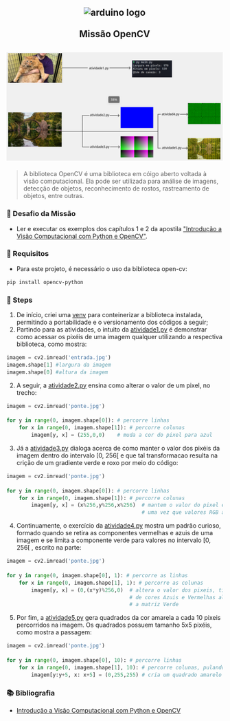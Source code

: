 <h2 align="center">
    <img src="https://avatars.githubusercontent.com/u/5009934?s=200&v=4" alt="arduino logo" height="200" width="200"></br>
    <br> Missão OpenCV </br>
</h2>

<h2 align="center">
    <img src="./output.png" alt="output main.py"></igm>
</h2>

>A biblioteca OpenCV é uma biblioteca em cóigo aberto voltada à visão computacional. 
Ela pode ser utilizada para análise de imagens, detecção de objetos, reconhecimento de rostos, rastreamento de objetos, entre outras.

### 🎯 Desafio da Missão
- Ler e executar os exemplos dos capítulos 1 e 2 da apostila ["Introdução a Visão Computacional com Python e OpenCV"](https://professor.luzerna.ifc.edu.br/ricardo-antonello/wp-content/uploads/sites/8/2017/02/Livro-Introdu%C3%A7%C3%A3o-a-Vis%C3%A3o-Computacional-com-Python-e-OpenCV-3.pdf).

### 📓 Requisitos
- Para este projeto, é necessário o uso da biblioteca open-cv:
```bash
pip install opencv-python
```

### 📒 Steps
1. De início, criei uma [venv](https://docs.python.org/3/library/venv.html) para conteinerizar a biblioteca instalada, permitindo a portabilidade e o versionamento dos códigos a seguir;
2. Partindo para as atividades, o intuito da [atividade1.py](./atividade1.py) é demonstrar como acessar os pixéis de uma imagem qualquer utilizando a respectiva biblioteca, como mostra:
```py
imagem = cv2.imread('entrada.jpg')
imagem.shape[1] #largura da imagem
imagem.shape[0] #altura da imagem
```

2. A seguir, a [atividade2.py](./funcoes_cap2.py) ensina como alterar o valor de um pixel, no trecho:
```py
imagem = cv2.imread('ponte.jpg')

for y in range(0, imagem.shape[0]): # percorre linhas
    for x in range(0, imagem.shape[1]): # percorre colunas
        imagem[y, x] = (255,0,0)    # muda a cor do pixel para azul
```

3. Já a [atividade3.py](./funcoes_cap2.py) dialoga acerca de como manter o valor dos pixéis da imagem dentro do intervalo [0, 256[  e que tal transformacao
resulta na crição de um gradiente verde e roxo por meio do código:
```py
imagem = cv2.imread('ponte.jpg')

for y in range(0, imagem.shape[0]): # percorre linhas
    for x in range(0, imagem.shape[1]): # percorre colunas
        imagem[y, x] = (x%256,y%256,x%256)  # mantem o valor do pixel entre 0 e 255
                                            # uma vez que valores RGB assumem esse intevalo
```

4. Continuamente, o exercício da [atividade4.py](./funcoes_cap2.py) mostra um padrão curioso, formado quando se retira as componentes vermelhas e azuis de 
uma imagem e se limita a componente verde para valores no intervalo [0, 256[ , escrito na parte:
```py
imagem = cv2.imread('ponte.jpg')

for y in range(0, imagem.shape[0], 1): # percorre as linhas
    for x in range(0, imagem.shape[1], 1): # percorre as colunas
        imagem[y, x] = (0,(x*y)%256,0)  # altera o valor dos pixeis, tirando matrizes 
                                        # de cores Azuis e Vermelhas além de modificar
                                        # a matriz Verde
```

5. Por fim, a [atividade5.py](./funcoes_cap2.py) gera quadrados da cor amarela a cada 10 pixeis percorridos na imagem. Os quadrados possuem tamanho 5x5 pixéis, como mostra a passagem:
```py
imagem = cv2.imread('ponte.jpg')

for y in range(0, imagem.shape[0], 10): # percorre linhas
    for x in range(0, imagem.shape[1], 10): # percorre colunas, pulando de 10 em 10
        imagem[y:y+5, x: x+5] = (0,255,255) # cria um quadrado amarelo de 5x5 pixeis
```
### 📚 Bibliografia
- [Introdução a Visão Computacional com Python e OpenCV](https://professor.luzerna.ifc.edu.br/ricardo-antonello/wp-content/uploads/sites/8/2017/02/Livro-Introdu%C3%A7%C3%A3o-a-Vis%C3%A3o-Computacional-com-Python-e-OpenCV-3.pdf)
